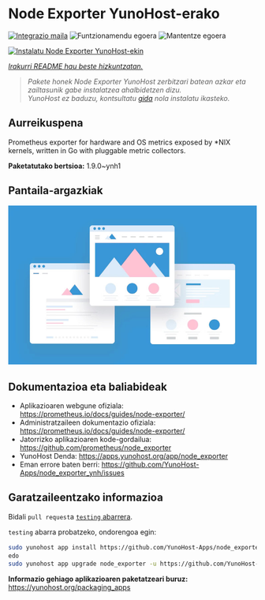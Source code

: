 <!--
Ohart ongi: README hau automatikoki sortu da <https://github.com/YunoHost/apps/tree/master/tools/readme_generator>ri esker
EZ editatu eskuz.
-->

# Node Exporter YunoHost-erako

[![Integrazio maila](https://apps.yunohost.org/badge/integration/node_exporter)](https://ci-apps.yunohost.org/ci/apps/node_exporter/)
![Funtzionamendu egoera](https://apps.yunohost.org/badge/state/node_exporter)
![Mantentze egoera](https://apps.yunohost.org/badge/maintained/node_exporter)

[![Instalatu Node Exporter YunoHost-ekin](https://install-app.yunohost.org/install-with-yunohost.svg)](https://install-app.yunohost.org/?app=node_exporter)

*[Irakurri README hau beste hizkuntzatan.](./ALL_README.md)*

> *Pakete honek Node Exporter YunoHost zerbitzari batean azkar eta zailtasunik gabe instalatzea ahalbidetzen dizu.*  
> *YunoHost ez baduzu, kontsultatu [gida](https://yunohost.org/install) nola instalatu ikasteko.*

## Aurreikuspena

Prometheus exporter for hardware and OS metrics exposed by *NIX kernels, written in Go with pluggable metric collectors.


**Paketatutako bertsioa:** 1.9.0~ynh1

## Pantaila-argazkiak

![Node Exporter(r)en pantaila-argazkia](./doc/screenshots/example.jpg)

## Dokumentazioa eta baliabideak

- Aplikazioaren webgune ofiziala: <https://prometheus.io/docs/guides/node-exporter/>
- Administratzaileen dokumentazio ofiziala: <https://prometheus.io/docs/guides/node-exporter/>
- Jatorrizko aplikazioaren kode-gordailua: <https://github.com/prometheus/node_exporter>
- YunoHost Denda: <https://apps.yunohost.org/app/node_exporter>
- Eman errore baten berri: <https://github.com/YunoHost-Apps/node_exporter_ynh/issues>

## Garatzaileentzako informazioa

Bidali `pull request`a [`testing` abarrera](https://github.com/YunoHost-Apps/node_exporter_ynh/tree/testing).

`testing` abarra probatzeko, ondorengoa egin:

```bash
sudo yunohost app install https://github.com/YunoHost-Apps/node_exporter_ynh/tree/testing --debug
edo
sudo yunohost app upgrade node_exporter -u https://github.com/YunoHost-Apps/node_exporter_ynh/tree/testing --debug
```

**Informazio gehiago aplikazioaren paketatzeari buruz:** <https://yunohost.org/packaging_apps>
